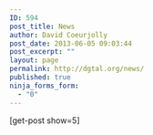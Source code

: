 ```yaml
---
ID: 594
post_title: News
author: David Coeurjolly
post_date: 2013-06-05 09:03:44
post_excerpt: ""
layout: page
permalink: http://dgtal.org/news/
published: true
ninja_forms_form:
  - "0"
---
```

[get-post show=5]